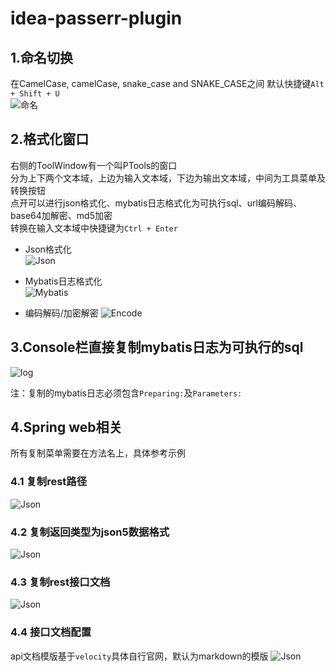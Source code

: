 # idea-passerr-plugin

## 1.命名切换

在CamelCase, camelCase, snake_case and SNAKE_CASE之间 默认快捷键`Alt + Shift + U`  
![命名](./images/camel.gif)

## 2.格式化窗口

右侧的ToolWindow有一个叫PTools的窗口   
分为上下两个文本域，上边为输入文本域，下边为输出文本域，中间为工具菜单及转换按钮   
点开可以进行json格式化、mybatis日志格式化为可执行sql、url编码解码、base64加解密、md5加密   
转换在输入文本域中快捷键为`Ctrl + Enter`

* Json格式化  
  ![Json](./images/json.gif)

* Mybatis日志格式化  
  ![Mybatis](./images/log.gif)

* 编码解码/加密解密
  ![Encode](./images/encode.gif)

## 3.Console栏直接复制mybatis日志为可执行的sql

![log](./images/log_copy.gif)

注：复制的mybatis日志必须包含`Preparing:`及`Parameters:`

## 4.Spring web相关

所有复制菜单需要在方法名上，具体参考示例

### 4.1 复制rest路径
![Json](./images/path.gif)
### 4.2 复制返回类型为json5数据格式
![Json](./images/return_type.gif)
### 4.3 复制rest接口文档
![Json](./images/rest_doc.gif)
### 4.4 接口文档配置
api文档模版基于`velocity`具体自行官网，默认为markdown的模版
![Json](./images/rest_setting.gif)